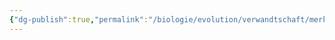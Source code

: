 ```yaml
---
{"dg-publish":true,"permalink":"/biologie/evolution/verwandtschaft/merkmale-und-merkmalspruefungen/"}
---
```


